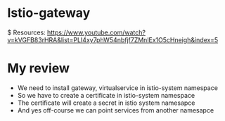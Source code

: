 # Istio-gateway

$ Resources: https://www.youtube.com/watch?v=kVGFB83rHRA&list=PLI4xy7phW54nbfjf7ZMnlEx1O5cHneigh&index=5


# My review
- We need to install gateway, virtualservice  in istio-system namespace
- So we have to create a certificate in istio-system namespace
- The certificate will create a secret in istio system namesapce
- And yes off-course we can point services from another namesapce